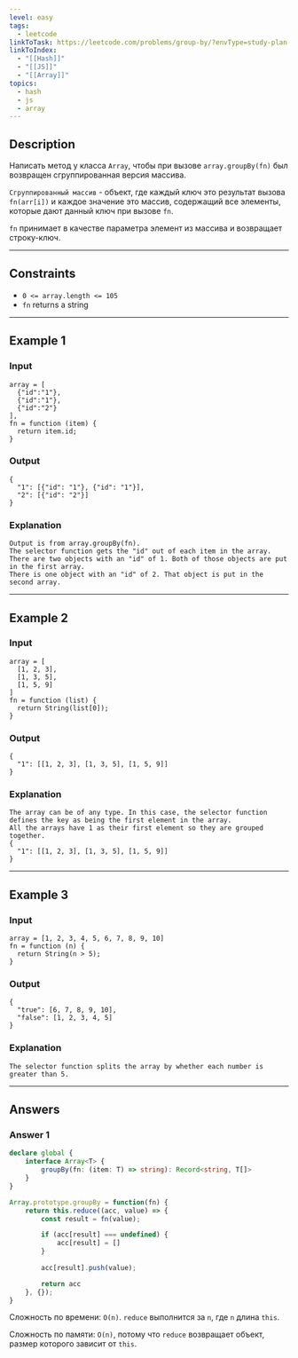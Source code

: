 ```yaml
---
level: easy
tags:
  - leetcode
linkToTask: https://leetcode.com/problems/group-by/?envType=study-plan-v2&envId=30-days-of-javascript
linkToIndex:
  - "[[Hash]]"
  - "[[JS]]"
  - "[[Array]]"
topics:
  - hash
  - js
  - array
---
```

## Description

Написать метод у класса `Array`, чтобы при вызове `array.groupBy(fn)` был возвращен сгруппированная версия массива.

`Сгруппированный массив` - объект, где каждый ключ это результат вызова `fn(arr[i])` и каждое значение это массив, содержащий все элементы, которые дают данный ключ при вызове `fn`.

`fn` принимает в качестве параметра элемент из массива и возвращает строку-ключ.

---
## Constraints

- `0 <= array.length <= 105`
- `fn` returns a string

---
## Example 1

### Input

```
array = [
  {"id":"1"},
  {"id":"1"},
  {"id":"2"}
], 
fn = function (item) { 
  return item.id; 
}
```
### Output

```
{ 
  "1": [{"id": "1"}, {"id": "1"}],   
  "2": [{"id": "2"}] 
}
```
### Explanation

```
Output is from array.groupBy(fn).
The selector function gets the "id" out of each item in the array.
There are two objects with an "id" of 1. Both of those objects are put in the first array.
There is one object with an "id" of 2. That object is put in the second array.
```

---
## Example 2

### Input

```
array = [
  [1, 2, 3],
  [1, 3, 5],
  [1, 5, 9]
]
fn = function (list) { 
  return String(list[0]); 
}
```
### Output

```
{ 
  "1": [[1, 2, 3], [1, 3, 5], [1, 5, 9]] 
}
```
### Explanation

```
The array can be of any type. In this case, the selector function defines the key as being the first element in the array. 
All the arrays have 1 as their first element so they are grouped together.
{
  "1": [[1, 2, 3], [1, 3, 5], [1, 5, 9]]
}
```

---
## Example 3

### Input

```
array = [1, 2, 3, 4, 5, 6, 7, 8, 9, 10]
fn = function (n) { 
  return String(n > 5);
}
```
### Output

```
{
  "true": [6, 7, 8, 9, 10],
  "false": [1, 2, 3, 4, 5]
}
```
### Explanation

```
The selector function splits the array by whether each number is greater than 5.
```

---
## Answers

### Answer 1

```typescript
declare global {
    interface Array<T> {
        groupBy(fn: (item: T) => string): Record<string, T[]>
    }
}

Array.prototype.groupBy = function(fn) {
    return this.reduce((acc, value) => {
        const result = fn(value);

        if (acc[result] === undefined) {
            acc[result] = []
        }
        
        acc[result].push(value);

        return acc
    }, {});
}
```

Сложность по времени: `O(n)`. `reduce` выполнится за `n`, где `n` длина `this`.

Сложность по памяти: `O(n)`, потому что `reduce` возвращает объект, размер которого зависит от `this`.